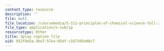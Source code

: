 ```yaml
---
content_type: resource
description: ''
file: null
file_location: /coursemedia/5-111-principles-of-chemical-science-fall-2008/932f8e5a3ba757ea85dfc167569a98c7_MBz0swcfztQ.vtt
file_type: application/x-subrip
resourcetype: Other
title: 3play caption file
uid: 932f8e5a-3ba7-57ea-85df-c167569a98c7
---
```

